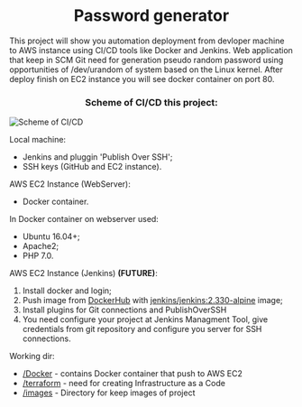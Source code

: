 # <div align="center">Password generator</div>

This project will show you automation deployment from devloper machine to AWS instance using CI/CD tools like Docker and Jenkins. Web application that keep in SCM Git need for generation pseudo random password using opportunities of /dev/urandom of system based on the Linux kernel. After deploy finish on EC2 instance you will see docker container on port 80.

### <div align="center">Scheme of CI/CD this project:</div>

![Scheme of CI/CD](https://github.com/OlesYudin/demo_ci-cd/blob/main/Images/Scheme.png "Scheme CI/CD")

Local machine:

- Jenkins and pluggin 'Publish Over SSH';
- SSH keys (GitHub and EC2 instance).

AWS EC2 Instance (WebServer):

- Docker container.

In Docker container on webserver used:

- Ubuntu 16.04+;
- Apache2;
- PHP 7.0.

AWS EC2 Instance (Jenkins) **(FUTURE)**:

1. Install docker and login;
2. Push image from [DockerHub](https://hub.docker.com/ "DockerHub") with [jenkins/jenkins:2.330-alpine](https://hub.docker.com/layers/jenkins/jenkins/2.330-alpine/images/sha256-3a351e0ab19b497dc4c862d950a64bc8d323410a287a080ce453dd56a6c33579?context=explore "jenkins/jenkins:2.330-alpine") image;
3. Install plugins for Git connections and PublishOverSSH
4. You need configure your project at Jenkins Managment Tool, give credentials from git repository and configure you server for SSH connections.

Working dir:

- [/Docker](https://github.com/OlesYudin/demo_ci-cd/tree/main/Docker "Docker directory") - contains Docker container that push to AWS EC2
- [/terraform](https://github.com/OlesYudin/demo_ci-cd/tree/main/terraform "Terraform directory") - need for creating Infrastructure as a Code
- [/images](https://github.com/OlesYudin/demo_ci-cd/tree/main/Images "Images directory") - Directory for keep images of project
